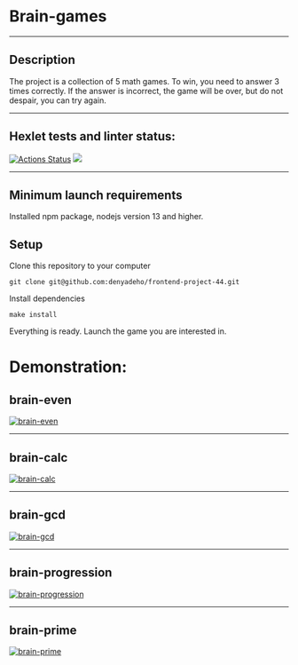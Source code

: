 # Brain-games
____
## Description
The project is a collection of 5 math games. To win, you need to answer 3 times correctly. If the answer is incorrect, the game will be over, but do not despair, you can try again.

____
## Hexlet tests and linter status:
[![Actions Status](https://github.com/denyadeho/frontend-project-44/workflows/hexlet-check/badge.svg)](https://github.com/denyadeho/frontend-project-44/actions)
<a href="https://codeclimate.com/github/denyadeho/frontend-project-44/maintainability"><img src="https://api.codeclimate.com/v1/badges/a552e3fd1d2e414332a6/maintainability" /></a>
____
## Minimum launch requirements
Installed npm package, nodejs version 13 and higher.
## Setup
Clone this repository to your computer

`git clone git@github.com:denyadeho/frontend-project-44.git`

Install dependencies

`make install`


Everything is ready. Launch the game you are interested in.

# Demonstration:

## brain-even
[![brain-even](https://i.imgur.com/ebf47Xf.png)](https://asciinema.org/a/at2uI0bN3KYfGLDKVJeyN0kF3)
____
## brain-calc
[![brain-calc](https://i.imgur.com/cxRuXup.png)](https://asciinema.org/a/jHxWXAAixOP8cdosMcaXoHatg)
____
## brain-gcd 
[![brain-gcd](https://i.imgur.com/m8HAnaA.png)](https://asciinema.org/a/cxb7Rn1LhA9rJrA8vQEOZb0Gm)
____
## brain-progression 
[![brain-progression](https://i.imgur.com/Y1ooPVU.png)](https://asciinema.org/a/l7dfAVOOeicZvU3CuXaIVhYn6)
____
## brain-prime 
[![brain-prime](https://i.imgur.com/jS8ixT7.png)](https://asciinema.org/a/PBdvdCTb1LsjxXLwgvb1VD4t3)

